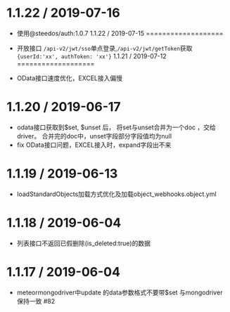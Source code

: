 1.1.22 / 2019-07-16
===================

  * 使用@steedos/auth:1.0.7
1.1.22 / 2019-07-15
===================

  * 开放接口 `/api-v2/jwt/sso`单点登录,`/api-v2/jwt/getToken`获取`{userId:'xx', authToken: 'xx'}` 
1.1.21 / 2019-07-12
===================

  * OData接口速度优化，EXCEL接入偏慢

1.1.20 / 2019-06-17
===================

  * odata接口获取到$set, $unset 后， 将set与unset合并为一个doc ，交给driver。 合并完的doc中，unset字段部分字段值均为null
  * fix OData接口问题，EXCEL接入时，expand字段出不来

1.1.19 / 2019-06-13
===================

  * loadStandardObjects加载方式优化及加载object_webhooks.object.yml

1.1.18 / 2019-06-04
===================

  * 列表接口不返回已假删除(is_deleted:true)的数据

1.1.17 / 2019-06-04
===================

  * meteormongodriver中update 的data参数格式不要带$set 与mongodriver保持一致 #82